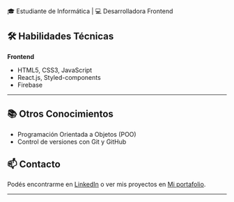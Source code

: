 🎓 Estudiante de Informática | 💻 Desarrolladora Frontend

## 🛠️ Habilidades Técnicas

**Frontend**
- HTML5, CSS3, JavaScript
- React.js, Styled-components
- Firebase
  
---

## 📚 Otros Conocimientos

- Programación Orientada a Objetos (POO)
- Control de versiones con Git y GitHub

## 📫 Contacto

Podés encontrarme en [LinkedIn](https://www.linkedin.com/in/micaelakorol) o ver mis proyectos en [Mi portafolio](https://micaelakorol.netlify.app/).

---
